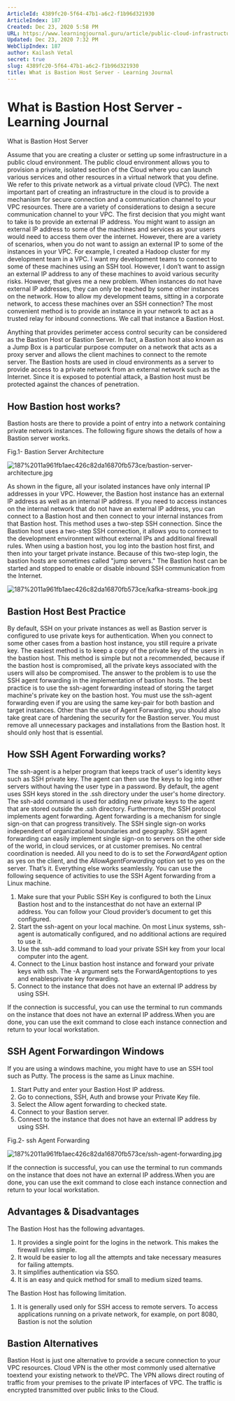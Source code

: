 ```yaml
---
ArticleId: 4389fc20-5f64-47b1-a6c2-f1b96d321930
ArticleIndex: 187
Created: Dec 23, 2020 5:58 PM
URL: https://www.learningjournal.guru/article/public-cloud-infrastructure/what-is-bastion-host-server/
Updated: Dec 23, 2020 7:32 PM
WebClipIndex: 187
author: Kailash Vetal
secret: true
slug: 4389fc20-5f64-47b1-a6c2-f1b96d321930
title: What is Bastion Host Server - Learning Journal
---
```

#  What is Bastion Host Server - Learning Journal
What is Bastion Host Server

Assume that you are creating a cluster or setting up some infrastructure in a public cloud environment. The public cloud environment allows you to provision a private, isolated section of the Cloud where you can launch various services and other resources in a virtual network that you define. We refer to this private network as a virtual private cloud (VPC). 
The next important part of creating an infrastructure in the cloud is to provide a mechanism for secure connection and a communication channel to your VPC resources. There are a variety of considerations to design a secure communication channel to your VPC. The first decision that you might want to take is to provide an external IP address. You might want to assign an external IP address to some of the machines and services as your users would need to access them over the internet. 
However, there are a variety of scenarios, when you do not want to assign an external IP to some of the instances in your VPC. For example, I created a Hadoop cluster for my development team in a VPC. I want my development teams to connect to some of these machines using an SSH tool. However, I don’t want to assign an external IP address to any of these machines to avoid various security risks. However, that gives me a new problem. 
When instances do not have external IP addresses, they can only be reached by some other instances on the network. How to allow my development teams, sitting in a corporate network, to access these machines over an SSH connection? 
The most convenient method is to provide an instance in your network to act as a trusted relay for inbound connections. We call that instance a Bastion Host.

Anything that provides perimeter access control security can be considered as the Bastion Host or Bastion Server. In fact, a Bastion host also known as a Jump Box is a particular purpose computer on a network that acts as a proxy server and allows the client machines to connect to the remote server. The Bastion hosts are used in cloud environments as a server to provide access to a private network from an external network such as the Internet. Since it is exposed to potential attack, a Bastion host must be protected against the chances of penetration.

## How Bastion host works?

Bastion hosts are there to provide a point of entry into a network containing private network instances. The following figure shows the details of how a Bastion server works.

 [](https://www.learningjournal.guru/_resources/img/jpg-7x/bastion-server-architecture.jpg)Fig.1- Bastion Server Architecture

![187%2011a961fb1aec426c82da16870fb573ce/bastion-server-architecture.jpg](187%2011a961fb1aec426c82da16870fb573ce/bastion-server-architecture.jpg)

As shown in the figure, all your isolated instances have only internal IP addresses in your VPC. However, the Bastion host instance has an external IP address as well as an internal IP address. If you need to access instances on the internal network that do not have an external IP address, you can connect to a Bastion host and then connect to your internal instances from that Bastion host. This method uses a two-step SSH connection. Since the Bastion host uses a two-step SSH connection, it allows you to connect to the development environment without external IPs and additional firewall rules. When using a bastion host, you log into the bastion host first, and then into your target private instance. Because of this two-step login, the bastion hosts are sometimes called "jump servers." 
The Bastion host can be started and stopped to enable or disable inbound SSH communication from the Internet.

![187%2011a961fb1aec426c82da16870fb573ce/kafka-streams-book.jpg](187%2011a961fb1aec426c82da16870fb573ce/kafka-streams-book.jpg)

## Bastion Host Best Practice

By default, SSH on your private instances as well as Bastion server is configured to use private keys for authentication. When you connect to some other cases from a bastion host instance, you still require a private key. The easiest method is to keep a copy of the private key of the users in the bastion host. This method is simple but not a recommended, because if the bastion host is compromised, all the private keys associated with the users will also be compromised. The answer to the problem is to use the SSH agent forwarding in the implementation of bastion hosts. 
The best practice is to use the ssh-agent forwarding instead of storing the target machine's private key on the bastion host. You must use the ssh-agent forwarding even if you are using the same key-pair for both bastion and target instances. 
Other than the use of Agent Forwarding, you should also take great care of hardening the security for the Bastion server. You must remove all unnecessary packages and installations from the Bastion host. It should only host that is essential.

## How SSH Agent Forwarding works?

The ssh-agent is a helper program that keeps track of user's identity keys such as SSH private key. The agent can then use the keys to log into other servers without having the user type in a password. By default, the agent uses SSH keys stored in the .ssh directory under the user's home directory. The ssh-add command is used for adding new private keys to the agent that are stored outside the .ssh directory. 
Furthermore, the SSH protocol implements agent forwarding. Agent forwarding is a mechanism for single sign-on that can progress transitively. The SSH single sign-on works independent of organizational boundaries and geography. SSH agent forwarding can easily implement single sign-on to servers on the other side of the world, in cloud services, or at customer premises. No central coordination is needed. All you need to do is to set the *ForwardAgent* option as yes on the client, and the *AllowAgentForwarding* option set to yes on the server. That’s it. Everything else works seamlessly. 
You can use the following sequence of activities to use the SSH Agent forwarding from a Linux machine.

1. Make sure that your Public SSH Key is configured to both the Linux Bastion host and to the instancesthat do not have an external IP address. You can follow your Cloud provider’s document to get this configured.
2. Start the ssh-agent on your local machine. On most Linux systems, ssh-agent is automatically configured, and no additional actions are required to use it.
3. Use the ssh-add command to load your private SSH key from your local computer into the agent.
4. Connect to the Linux bastion host instance and forward your private keys with ssh. The -A argument sets the ForwardAgentoptions to yes and enablesprivate key forwarding.
5. Connect to the instance that does not have an external IP address by using SSH.

If the connection is successful, you can use the terminal to run commands on the instance that does not have an external IP address.When you are done, you can use the exit command to close each instance connection and return to your local workstation.

## SSH Agent Forwardingon Windows

If you are using a windows machine, you might have to use an SSH tool such as Putty. The process is the same as Linux machine.

1. Start Putty and enter your Bastion Host IP address.
2. Go to connections, SSH, Auth and browse your Private Key file.
3. Select the Allow agent forwarding to checked state.
4. Connect to your Bastion server.
5. Connect to the instance that does not have an external IP address by using SSH.

 [](https://www.learningjournal.guru/_resources/img/jpg-5x/ssh-agent-forwarding.jpg)Fig.2- ssh Agent Forwarding

![187%2011a961fb1aec426c82da16870fb573ce/ssh-agent-forwarding.jpg](187%2011a961fb1aec426c82da16870fb573ce/ssh-agent-forwarding.jpg)

If the connection is successful, you can use the terminal to run commands on the instance that does not have an external IP address.When you are done, you can use the exit command to close each instance connection and return to your local workstation.

## Advantages & Disadvantages

The Bastion Host has the following advantages.

1. It provides a single point for the logins in the network. This makes the firewall rules simple.
2. It would be easier to log all the attempts and take necessary measures for failing attempts.
3. It simplifies authentication via SSO.
4. It is an easy and quick method for small to medium sized teams.

The Bastion Host has following limitation.

1. It is generally used only for SSH access to remote servers. To access applications running on a private network, for example, on port 8080, Bastion is not the solution

## Bastion Alternatives

Bastion Host is just one alternative to provide a secure connection to your VPC resources. Cloud VPN is the other most commonly used alternative toextend your existing network to theVPC. The VPN allows direct routing of traffic from your premises to the private IP interfaces of VPC. The traffic is encrypted transmitted over public links to the Cloud.

###
